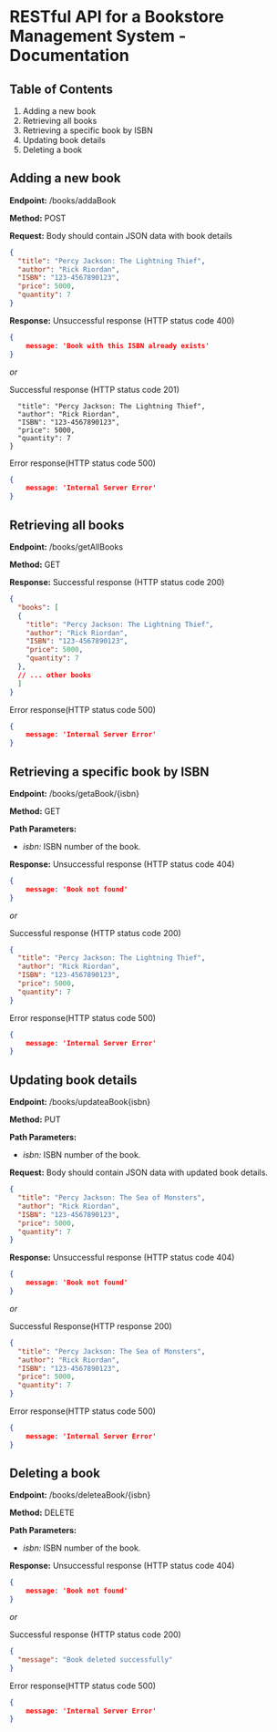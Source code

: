 # RESTful API for a Bookstore Management System - Documentation

## Table of Contents
1. Adding a new book
2. Retrieving all books
3. Retrieving a specific book by ISBN
4. Updating book details
5. Deleting a book

## Adding a new book
**Endpoint:** /books/addaBook

**Method:** POST

**Request:** Body should contain JSON data with book details
```.json
{
  "title": "Percy Jackson: The Lightning Thief",
  "author": "Rick Riordan",
  "ISBN": "123-4567890123",
  "price": 5000,
  "quantity": 7
}
```


**Response:** Unsuccessful response (HTTP status code 400)
```.json
{ 
    message: 'Book with this ISBN already exists' 
}
```
*or*

Successful response (HTTP status code 201)
```{
  "title": "Percy Jackson: The Lightning Thief",
  "author": "Rick Riordan",
  "ISBN": "123-4567890123",
  "price": 5000,
  "quantity": 7
}
```

Error response(HTTP status code 500)
```.json
{ 
    message: 'Internal Server Error' 
}
```

## Retrieving all books
**Endpoint:** /books/getAllBooks

**Method:** GET

**Response:** Successful response (HTTP status code 200)
```.json
{
  "books": [
  {
    "title": "Percy Jackson: The Lightning Thief",
    "author": "Rick Riordan",
    "ISBN": "123-4567890123",
    "price": 5000,
    "quantity": 7
  },
  // ... other books
  ]
}
```

Error response(HTTP status code 500)
```.json
{ 
    message: 'Internal Server Error' 
}
```

## Retrieving a specific book by ISBN
**Endpoint:** /books/getaBook/{isbn}

**Method:** GET

**Path Parameters:**
- *isbn:* ISBN number of the book.

**Response:** Unsuccessful response (HTTP status code 404)
```.json
{ 
    message: 'Book not found' 
}
```

*or*

Successful response (HTTP status code 200)
```.json
{
  "title": "Percy Jackson: The Lightning Thief",
  "author": "Rick Riordan",
  "ISBN": "123-4567890123",
  "price": 5000,
  "quantity": 7
}
```
Error response(HTTP status code 500)
```.json
{ 
    message: 'Internal Server Error' 
}
```

## Updating book details
**Endpoint:** /books/updateaBook{isbn}

**Method:** PUT

**Path Parameters:**
- *isbn:* ISBN number of the book.

**Request:** Body should contain JSON data with updated book details.
```.json
{
  "title": "Percy Jackson: The Sea of Monsters",
  "author": "Rick Riordan",
  "ISBN": "123-4567890123",
  "price": 5000,
  "quantity": 7
}
```

**Response:** Unsuccessful response (HTTP status code 404)
```.json
{ 
    message: 'Book not found' 
}
```

*or*

Successful Response(HTTP response 200)
```.json
{
  "title": "Percy Jackson: The Sea of Monsters",
  "author": "Rick Riordan",
  "ISBN": "123-4567890123",
  "price": 5000,
  "quantity": 7
}
```

Error response(HTTP status code 500)
```.json
{ 
    message: 'Internal Server Error' 
}
```

## Deleting a book
**Endpoint:** /books/deleteaBook/{isbn}

**Method:** DELETE

**Path Parameters:**
- *isbn:* ISBN number of the book.


**Response:** Unsuccessful response (HTTP status code 404)
```.json
{ 
    message: 'Book not found' 
}
```
*or*

Successful response (HTTP status code 200)
```.json
{
  "message": "Book deleted successfully"
}
```

Error response(HTTP status code 500)
```.json
{ 
    message: 'Internal Server Error' 
}
```
